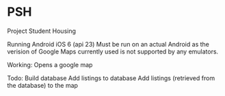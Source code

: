 # PSH
Project Student Housing

Running Android iOS 6 (api 23)
Must be run on an actual Android as the verision of Google Maps currently used is not supported by any emulators.

Working:
Opens a google map

Todo:
Build database
Add listings to database
Add listings (retrieved from the database) to the map
